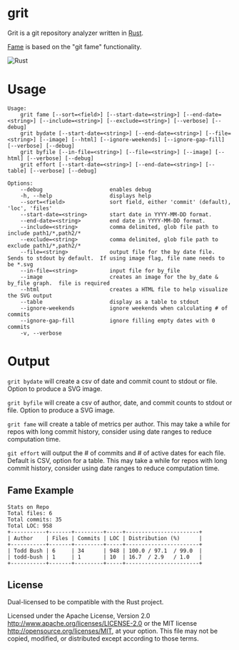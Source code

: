 # grit
Grit is a git repository analyzer written in [Rust](https://github.com/rust-lang).

[Fame](https://github.com/oleander/git-fame-rb) is based on the "git fame" functionality.


![Rust](https://github.com/todd-bush/grit/workflows/Rust/badge.svg?branch=master)

# Usage
```
Usage:
    grit fame [--sort=<field>] [--start-date=<string>] [--end-date=<string>] [--include=<string>] [--exclude=<string>] [--verbose] [--debug]
    grit bydate [--start-date=<string>] [--end-date=<string>] [--file=<string>] [--image] [--html] [--ignore-weekends] [--ignore-gap-fill] [--verbose] [--debug]
    grit byfile [--in-file=<string>] [--file=<string>] [--image] [--html] [--verbose] [--debug]
    grit effort [--start-date=<string>] [--end-date=<string>] [--table] [--verbose] [--debug]

Options:
    --debug                     enables debug
    -h, --help                  displays help
    --sort=<field>              sort field, either 'commit' (default), 'loc', 'files'
    --start-date=<string>       start date in YYYY-MM-DD format.
    --end-date=<string>         end date in YYYY-MM-DD format.
    --include=<string>          comma delimited, glob file path to include path1/*,path2/*
    --exclude=<string>          comma delimited, glob file path to exclude path1/*,path2/*
    --file=<string>             output file for the by date file.  Sends to stdout by default.  If using image flag, file name needs to be *.svg
    --in-file=<string>          input file for by_file
    --image                     creates an image for the by_date & by_file graph.  file is required
    --html                      creates a HTML file to help visualize the SVG output
    --table                     display as a table to stdout
    --ignore-weekends           ignore weekends when calculating # of commits
    --ignore-gap-fill           ignore filling empty dates with 0 commits
    -v, --verbose
```

# Output

```grit bydate``` will create a csv of date and commit count to stdout or file.  Option to produce a SVG image.

```grit byfile``` will create a csv of author, date, and commit counts to stdout or file.  Option to produce a SVG image.

```grit fame``` will create a table of metrics per author.  This may take a while for repos with long commit history, consider using date ranges to reduce computation time.

```git effort``` will output the # of commits and # of active dates for each file.  Default is CSV, option for a table.  This may take a while for repos with long commit history, consider using date ranges to reduce computation time.

## Fame Example

```
Stats on Repo
Total files: 6
Total commits: 35
Total LOC: 958
+-----------+-------+---------+-----+-----------------------+
| Author    | Files | Commits | LOC | Distribution (%)      |
+-----------+-------+---------+-----+-----------------------+
| Todd Bush | 6     | 34      | 948 | 100.0 / 97.1  / 99.0  |
| todd-bush | 1     | 1       | 10  | 16.7  / 2.9   / 1.0   |
+-----------+-------+---------+-----+-----------------------+
```

License
-------

Dual-licensed to be compatible with the Rust project.

Licensed under the Apache License, Version 2.0
http://www.apache.org/licenses/LICENSE-2.0 or the MIT license
http://opensource.org/licenses/MIT, at your
option. This file may not be copied, modified, or distributed
except according to those terms.
